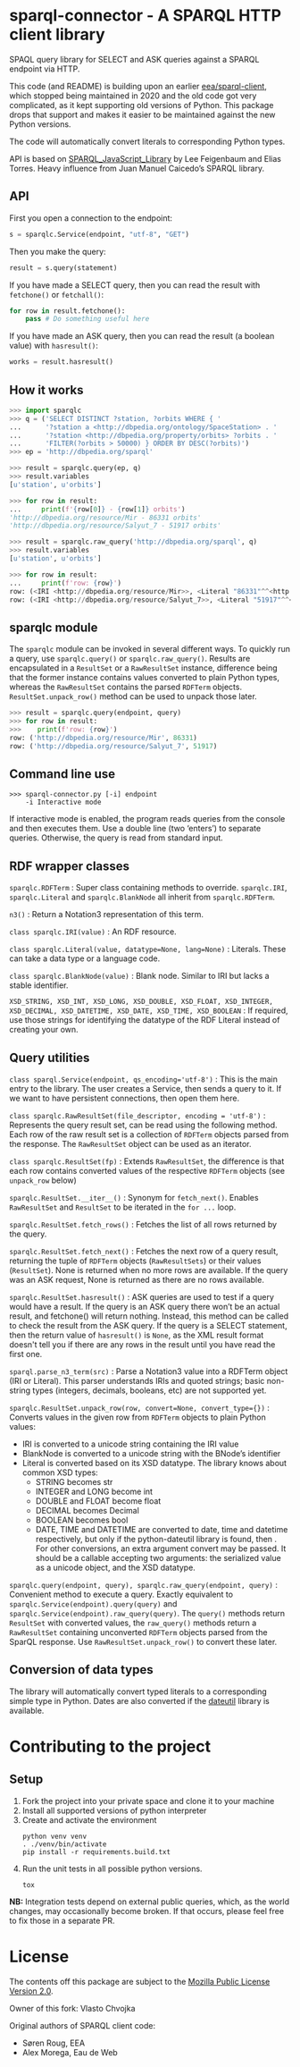 # sparql-connector - A SPARQL HTTP client library
SPAQL query library for SELECT and ASK queries against a SPARQL endpoint via HTTP.

This code (and README) is building upon an earlier
[eea/sparql-client](https://github.com/eea/sparql-client),
which stopped being maintained in 2020 and the old code got very complicated,
as it kept supporting old versions of Python. This package drops that support
and makes it easier to be maintained against the new Python versions.

The code will automatically convert literals to corresponding Python types.

API is based on
[SPARQL_JavaScript_Library](https://web.archive.org/web/20120518014957/http://www.thefigtrees.net/lee/sw/sparql.js)
by Lee Feigenbaum and Elias Torres. Heavy influence from Juan Manuel
Caicedo’s SPARQL library.

## API

First you open a connection to the endpoint:

```python
s = sparqlc.Service(endpoint, "utf-8", "GET")
```

Then you make the query:

```python
result = s.query(statement)
```

If you have made a SELECT query, then you can read the result with `fetchone()` or `fetchall()`:

```python
for row in result.fetchone():
    pass # Do something useful here
```

If you have made an ASK query, then you can read the result (a boolean value) with `hasresult()`:

```python
works = result.hasresult()
```

## How it works

```python
>>> import sparqlc
>>> q = ('SELECT DISTINCT ?station, ?orbits WHERE { '
...      '?station a <http://dbpedia.org/ontology/SpaceStation> . '
...      '?station <http://dbpedia.org/property/orbits> ?orbits . '
...      'FILTER(?orbits > 50000) } ORDER BY DESC(?orbits)')
>>> ep = 'http://dbpedia.org/sparql'

>>> result = sparqlc.query(ep, q)
>>> result.variables
[u'station', u'orbits']

>>> for row in result:
...     print(f'{row[0]} - {row[1]} orbits')
'http://dbpedia.org/resource/Mir - 86331 orbits'
'http://dbpedia.org/resource/Salyut_7 - 51917 orbits'

>>> result = sparqlc.raw_query('http://dbpedia.org/sparql', q)
>>> result.variables
[u'station', u'orbits']

>>> for row in result:
...     print(f'row: {row}')
row: (<IRI <http://dbpedia.org/resource/Mir>>, <Literal "86331"^^<http://www.w3.org/2001/XMLSchema#int>>)
row: (<IRI <http://dbpedia.org/resource/Salyut_7>>, <Literal "51917"^^<http://www.w3.org/2001/XMLSchema#int>>)
```

## sparqlc module
The `sparqlc` module can be invoked in several different ways.
To quickly run a query, use `sparqlc.query()` or  `sparqlc.raw_query()`.
Results are encapsulated in a `ResultSet` or a `RawResultSet` instance,
difference being that the former instance contains values  converted to
plain Python types, whereas the `RawResultSet` contains the parsed `RDFTerm`
objects. `ResultSet.unpack_row()` method can be used to unpack those later.

```python
>>> result = sparqlc.query(endpoint, query)
>>> for row in result:
>>>    print(f'row: {row}')
row: ('http://dbpedia.org/resource/Mir', 86331)
row: ('http://dbpedia.org/resource/Salyut_7', 51917)
```

## Command line use

```
>>> sparql-connector.py [-i] endpoint
    -i Interactive mode
```

If interactive mode is enabled, the program reads queries from the console and then executes them. 
Use a double line (two ‘enters’) to separate queries.
Otherwise, the query is read from standard input.

## RDF wrapper classes

`sparqlc.RDFTerm`
:   Super class containing methods to override. `sparqlc.IRI`, `sparqlc.Literal` and `sparqlc.BlankNode` all inherit 
from `sparqlc.RDFTerm`.

`n3()`
:   Return a Notation3 representation of this term.

`class sparqlc.IRI(value)`
:   An RDF resource.

`class sparqlc.Literal(value, datatype=None, lang=None)`
:   Literals. These can take a data type or a language code.

`class sparqlc.BlankNode(value)`
:   Blank node. Similar to IRI but lacks a stable identifier.

`XSD_STRING, XSD_INT, XSD_LONG, XSD_DOUBLE, XSD_FLOAT, XSD_INTEGER, XSD_DECIMAL, XSD_DATETIME, XSD_DATE, XSD_TIME, XSD_BOOLEAN`
:   If required, use those strings for identifying the datatype of the RDF Literal instead of creating your own. 

## Query utilities

`class sparql.Service(endpoint, qs_encoding='utf-8')`
:   This is the main entry to the library. The user creates a Service, then sends a query to it. 
If we want to have persistent connections, then open them here.

`class sparqlc.RawResultSet(file_descriptor, encoding = 'utf-8')`
:   Represents the query result set, can be read using the following method. 
Each row of the raw result set is a collection of `RDFTerm` objects parsed from 
the response. The `RawResultSet` object can be used as an iterator.

`class sparqlc.ResultSet(fp)`
:   Extends `RawResultSet`, the difference is that each row contains 
converted values of the respective `RDFTerm` objects (see `unpack_row` below)

`sparqlc.ResultSet.__iter__()`
:   Synonym for `fetch_next()`. 
Enables `RawResultSet` and `ResultSet` to be iterated in the `for ...` loop. 

`sparqlc.ResultSet.fetch_rows()`
:   Fetches the list of all rows returned by the query.

`sparqlc.ResultSet.fetch_next()`
:   Fetches the next row of a query result, returning the tuple of 
`RDFTerm` objects (`RawResultSets`) or their values (`ResultSet`). 
None is returned when no more rows are available. 
If the query was an ASK request, None is returned as there are 
no rows available.

`sparqlc.ResultSet.hasresult()`
:   ASK queries are used to test if a query would have a result. If the query is an ASK query there won’t be 
an actual result, and fetchone() will return nothing. Instead, this method can be called to check the result from 
the ASK query. If the query is a SELECT statement, then the return value of `hasresult()` is `None`, 
as the XML result format doesn't tell you if there are any rows in the result until you have read the first one.

`sparql.parse_n3_term(src)`
:   Parse a Notation3 value into a RDFTerm object (IRI or Literal). This parser understands IRIs and quoted strings; 
basic non-string types (integers, decimals, booleans, etc) are not supported yet.

`sparqlc.ResultSet.unpack_row(row, convert=None, convert_type={})`
:   Converts values in the given row from `RDFTerm` objects to plain Python 
values: 

* IRI is converted to a unicode string containing the IRI value
* BlankNode is converted to a unicode string with the BNode’s identifier
* Literal is converted based on its XSD datatype. The library knows about common XSD types:
    - STRING becomes str
    - INTEGER and LONG become int
    - DOUBLE and FLOAT become float
    - DECIMAL becomes Decimal
    - BOOLEAN becomes bool
    - DATE, TIME and DATETIME are converted to date, time and datetime respectively, 
      but only if the python-dateutil library is found, then . For other conversions, 
      an extra argument convert may be passed. It should be a callable accepting 
      two arguments: the serialized value as a unicode object, and the XSD datatype.

`sparqlc.query(endpoint, query), sparqlc.raw_query(endpoint, query)`
:   Convenient method to execute a query. 
Exactly equivalent to `sparqlc.Service(endpoint).query(query)`
and `sparqlc.Service(endpoint).raw_query(query)`.
The `query()` methods return `ResultSet` with converted values,
the `raw_query()` methods return a `RawResultSet` containing unconverted
`RDFTerm` objects parsed from the SparQL response.
Use `RawResultSet.unpack_row()` to convert these later.

## Conversion of data types
The library will automatically convert typed literals to a corresponding
simple type in Python. Dates are also converted if the 
[dateutil](http://labix.org/python-dateutil) library is available.

# Contributing to the project
## Setup
1. Fork the project into your private space and clone it to your machine
2. Install all supported versions of python interpreter
3. Create and activate the environment
    ```
    python venv venv
    . ./venv/bin/activate
    pip install -r requirements.build.txt
    ```
4. Run the unit tests in all possible python versions.
    ```
    tox
    ```

**NB:** Integration tests depend on external public queries, which, as the world changes,
may occasionally become broken. If that occurs, please feel free to fix those
in a separate PR.


# License
The contents off this package are subject to the 
[Mozilla Public License Version 2.0](https://github.com/vlastocom/sparql2/blob/master/LICENSE).

Owner of this fork: Vlasto Chvojka

Original authors of SPARQL client code:
* Søren Roug, EEA
* Alex Morega, Eau de Web
